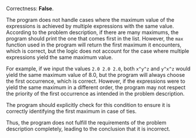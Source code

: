 Correctness: **False**.

The program does not handle cases where the maximum value of the expressions is achieved by multiple expressions with the same value. According to the problem description, if there are many maximums, the program should print the one that comes first in the list. However, the `max` function used in the program will return the first maximum it encounters, which is correct, but the logic does not account for the case where multiple expressions yield the same maximum value. 

For example, if we input the values `2.0 2.0 2.0`, both `x^y^z` and `y^x^z` would yield the same maximum value of 8.0, but the program will always choose the first occurrence, which is correct. However, if the expressions were to yield the same maximum in a different order, the program may not respect the priority of the first occurrence as intended in the problem description.

The program should explicitly check for this condition to ensure it is correctly identifying the first maximum in case of ties. 

Thus, the program does not fulfill the requirements of the problem description completely, leading to the conclusion that it is incorrect.